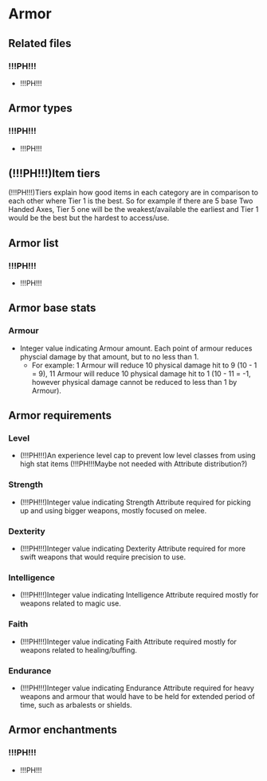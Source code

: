 # Armor
## Related files
### !!!PH!!!
- !!!PH!!!

## Armor types
### !!!PH!!!
- !!!PH!!!

## (!!!PH!!!)Item tiers
(!!!PH!!!)Tiers explain how good items in each category are in comparison to each other where Tier 1 is the best. So for example if there are 5 base Two Handed Axes, Tier 5 one will be the weakest/available the earliest and Tier 1 would be the best but the hardest to access/use.

## Armor list
### !!!PH!!!
- !!!PH!!!

## Armor base stats
### Armour
- Integer value indicating Armour amount. Each point of armour reduces physcial damage by that amount, but to no less than 1.
  - For example: 1 Armour will reduce 10 physical damage hit to 9 (10 - 1 = 9), 11 Armour will reduce 10 physical damage hit to 1 (10 - 11 = -1, however physical damage cannot be reduced to less than 1 by Armour).

## Armor requirements
### Level
- (!!!PH!!!)An experience level cap to prevent low level classes from using high stat items (!!!PH!!!Maybe not needed with Attribute distribution?)

### Strength
- (!!!PH!!!)Integer value indicating Strength Attribute required for picking up and using bigger weapons, mostly focused on melee.

### Dexterity
- (!!!PH!!!)Integer value indicating Dexterity Attribute required for more swift weapons that would require precision to use.

### Intelligence
- (!!!PH!!!)Integer value indicating Intelligence Attribute required mostly for weapons related to magic use.

### Faith
- (!!!PH!!!)Integer value indicating Faith Attribute required mostly for weapons related to healing/buffing.

### Endurance
- (!!!PH!!!)Integer value indicating Endurance Attribute required for heavy weapons and armour that would have to be held for extended period of time, such as arbalests or shields.

## Armor enchantments
### !!!PH!!!
- !!!PH!!!
